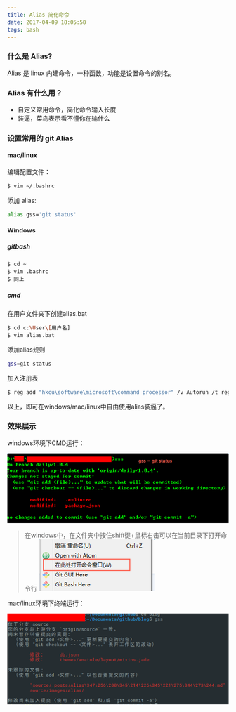 ```yaml
---
title: Alias 简化命令
date: 2017-04-09 18:05:58
tags: bash
---
```


### 什么是 Alias?

Alias 是 linux 内建命令，一种函数，功能是设置命令的别名。

### Alias 有什么用？

* 自定义常用命令，简化命令输入长度
* 装逼，菜鸟表示看不懂你在输什么

### 设置常用的 git Alias

#### mac/linux

编辑配置文件：

```bash
$ vim ~/.bashrc
```

添加 alias:

```bash
alias gss='git status'
```

#### Windows

##### gitbash

```bash
$ cd ~
$ vim .bashrc
$ 同上
```

##### cmd

在用户文件夹下创建alias.bat

```bash
$ cd c:\User\[用户名]
$ vim alias.bat
```

添加alias规则

```bash
gss=git status
```

加入注册表

```bash
$ reg add "hkcu\software\microsoft\command processor" /v Autorun /t reg_sz /d "doskey /macrofile=C:\Users\[用户名]\alias.bat"
```

以上，即可在windows/mac/linux中自由使用alias装逼了。

### 效果展示

windows环境下CMD运行：

![](/images/alias/windowsalias.png)

> 在windows中，在文件夹中按住shift键+鼠标右击可以在当前目录下打开命令行
> ![](/images/alias/opencmd.png)

mac/linux环境下终端运行：

![](/images/alias/maclinuxalias.png)
